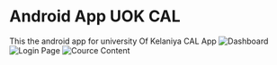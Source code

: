 # Android App UOK CAL
 This the android app for university Of Kelaniya CAL App
![Dashboard](https://user-images.githubusercontent.com/64706676/128487036-0af7875d-54a9-42b6-97dc-d54d4b0c4811.png)
![Login Page](https://user-images.githubusercontent.com/64706676/128487046-98a65854-40f4-4a40-9a07-af74676f595f.png)
![Cource Content](https://user-images.githubusercontent.com/64706676/128487053-e500ae8d-4efe-4540-817a-4506d91dbb1f.png)
